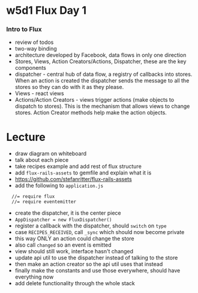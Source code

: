 # w5d1 Flux Day 1

### Intro to Flux
* review of todos
* two-way binding
* architecture developed by Facebook, data flows in only one direction
* Stores, Views, Action Creators/Actions, Dispatcher, these are the key
  components
* dispatcher - central hub of data flow, a registry of callbacks into
  stores. When an action is created the dispatcher sends the message to
  all the stores so they can do with it as they please.
* Views - react views
* Actions/Action Creators - views trigger actions (make objects to
  dispatch to stores). This is the mechanism that allows views to change
  stores. Action Creator methods help make the action objects.

# Lecture
* draw diagram on whiteboard
* talk about each piece
* take recipes example and add rest of flux structure
* add `flux-rails-assets` to gemfile and explain what it is
* https://github.com/stefanritter/flux-rails-assets
* add the following to `application.js`

```
  //= require flux
  //= require eventemitter
```
* create the dispatcher, it is the center piece
* `AppDispatcher = new FluxDispatcher()`
* register a callback with the dispatcher, should `switch` on `type`
* case `RECIPES_RECEIVED`, call `_sync` which should now become private
* this way ONLY an action could change the store
* also call `changed` so an event is emitted
* view should still work, interface hasn't changed
* update api util to use the dispatcher instead of talking to the store
* then make an action creator so the api util uses that instead
* finally make the constants and use those everywhere, should have
  everything now
* add delete functionality through the whole stack
